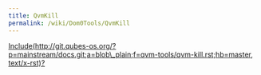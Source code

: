 ```yaml
---
title: QvmKill
permalink: /wiki/Dom0Tools/QvmKill
---
```


[Include(http://git.qubes-os.org/?p=mainstream/docs.git;a=blob\_plain;f=qvm-tools/qvm-kill.rst;hb=master, text/x-rst)?](/wiki/Dom0Tools/Include(http%3A/git.qubes-os.org?p=mainstream/docs.git;a=blob_plain;f=qvm-tools/qvm-kill.rst;hb=master,%20text/x-rst))
